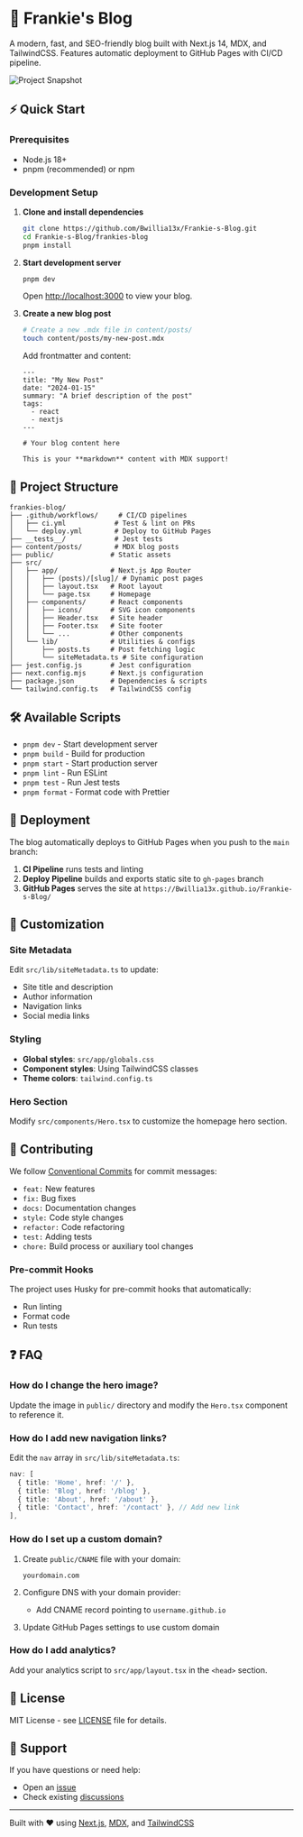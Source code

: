 # 🚀 Frankie's Blog

A modern, fast, and SEO-friendly blog built with Next.js 14, MDX, and TailwindCSS. Features automatic deployment to GitHub Pages with CI/CD pipeline.

![Project Snapshot](https://via.placeholder.com/800x400/4f46e5/ffffff?text=Frankie%27s+Blog+Screenshot)

## ⚡ Quick Start

### Prerequisites

- Node.js 18+ 
- pnpm (recommended) or npm

### Development Setup

1. **Clone and install dependencies**
   ```bash
   git clone https://github.com/Bwillia13x/Frankie-s-Blog.git
   cd Frankie-s-Blog/frankies-blog
   pnpm install
   ```

2. **Start development server**
   ```bash
   pnpm dev
   ```
   Open [http://localhost:3000](http://localhost:3000) to view your blog.

3. **Create a new blog post**
   ```bash
   # Create a new .mdx file in content/posts/
   touch content/posts/my-new-post.mdx
   ```

   Add frontmatter and content:
   ```mdx
   ---
   title: "My New Post"
   date: "2024-01-15"
   summary: "A brief description of the post"
   tags:
     - react
     - nextjs
   ---

   # Your blog content here

   This is your **markdown** content with MDX support!
   ```

## 📁 Project Structure

```
frankies-blog/
├── .github/workflows/     # CI/CD pipelines
│   ├── ci.yml            # Test & lint on PRs
│   └── deploy.yml        # Deploy to GitHub Pages
├── __tests__/            # Jest tests
├── content/posts/        # MDX blog posts
├── public/              # Static assets
├── src/
│   ├── app/             # Next.js App Router
│   │   ├── (posts)/[slug]/ # Dynamic post pages
│   │   ├── layout.tsx   # Root layout
│   │   └── page.tsx     # Homepage
│   ├── components/      # React components
│   │   ├── icons/       # SVG icon components
│   │   ├── Header.tsx   # Site header
│   │   ├── Footer.tsx   # Site footer
│   │   └── ...          # Other components
│   └── lib/             # Utilities & configs
│       ├── posts.ts     # Post fetching logic
│       └── siteMetadata.ts # Site configuration
├── jest.config.js       # Jest configuration
├── next.config.mjs      # Next.js configuration
├── package.json         # Dependencies & scripts
└── tailwind.config.ts   # TailwindCSS config
```

## 🛠️ Available Scripts

- `pnpm dev` - Start development server
- `pnpm build` - Build for production
- `pnpm start` - Start production server
- `pnpm lint` - Run ESLint
- `pnpm test` - Run Jest tests
- `pnpm format` - Format code with Prettier

## 🚀 Deployment

The blog automatically deploys to GitHub Pages when you push to the `main` branch:

1. **CI Pipeline** runs tests and linting
2. **Deploy Pipeline** builds and exports static site to `gh-pages` branch
3. **GitHub Pages** serves the site at `https://Bwillia13x.github.io/Frankie-s-Blog/`

## 🎨 Customization

### Site Metadata

Edit `src/lib/siteMetadata.ts` to update:
- Site title and description
- Author information
- Navigation links
- Social media links

### Styling

- **Global styles**: `src/app/globals.css`
- **Component styles**: Using TailwindCSS classes
- **Theme colors**: `tailwind.config.ts`

### Hero Section

Modify `src/components/Hero.tsx` to customize the homepage hero section.

## 📝 Contributing

We follow [Conventional Commits](https://conventionalcommits.org/) for commit messages:

- `feat:` New features
- `fix:` Bug fixes
- `docs:` Documentation changes
- `style:` Code style changes
- `refactor:` Code refactoring
- `test:` Adding tests
- `chore:` Build process or auxiliary tool changes

### Pre-commit Hooks

The project uses Husky for pre-commit hooks that automatically:
- Run linting
- Format code
- Run tests

## ❓ FAQ

### How do I change the hero image?

Update the image in `public/` directory and modify the `Hero.tsx` component to reference it.

### How do I add new navigation links?

Edit the `nav` array in `src/lib/siteMetadata.ts`:

```typescript
nav: [
  { title: 'Home', href: '/' },
  { title: 'Blog', href: '/blog' },
  { title: 'About', href: '/about' },
  { title: 'Contact', href: '/contact' }, // Add new link
],
```

### How do I set up a custom domain?

1. Create `public/CNAME` file with your domain:
   ```
   yourdomain.com
   ```

2. Configure DNS with your domain provider:
   - Add CNAME record pointing to `username.github.io`

3. Update GitHub Pages settings to use custom domain

### How do I add analytics?

Add your analytics script to `src/app/layout.tsx` in the `<head>` section.

## 📄 License

MIT License - see [LICENSE](LICENSE) file for details.

## 🤝 Support

If you have questions or need help:
- Open an [issue](https://github.com/Bwillia13x/Frankie-s-Blog/issues)
- Check existing [discussions](https://github.com/Bwillia13x/Frankie-s-Blog/discussions)

---

Built with ❤️ using [Next.js](https://nextjs.org/), [MDX](https://mdxjs.com/), and [TailwindCSS](https://tailwindcss.com/)
